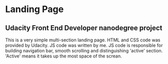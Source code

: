 # Landing Page
## Udacity Front End Developer nanodegree project

This is a very simple multi-section landing page. HTML and CSS code was provided by Udacity. JS code was written by me. JS code is responsible for building navigation bar, smooth scrolling and distinguishing 'active' section. 'Active' means it takes up the most space of the screan. 
